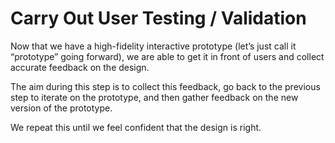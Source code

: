 # Carry Out User Testing / Validation

Now that we have a high-fidelity interactive prototype (let’s just call it “prototype” going forward), we are able to get it in front of users and collect accurate feedback on the design.

The aim during this step is to collect this feedback, go back to the previous step to iterate on the prototype, and then gather feedback on the new version of the prototype.

We repeat this until we feel confident that the design is right.
